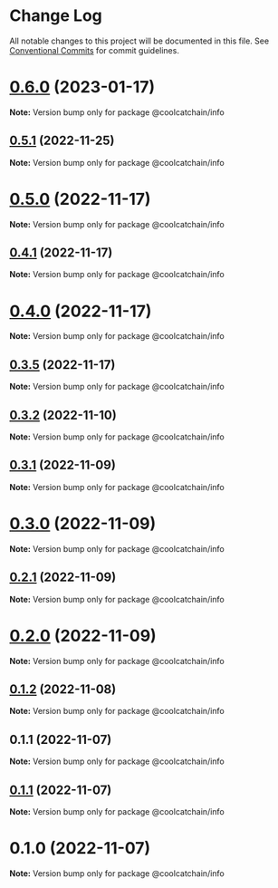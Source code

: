 # Change Log

All notable changes to this project will be documented in this file.
See [Conventional Commits](https://conventionalcommits.org) for commit guidelines.

# [0.6.0](https://github.com/DigitalKitchenLabs/interface/compare/v0.5.1...v0.6.0) (2023-01-17)

**Note:** Version bump only for package @coolcatchain/info





## [0.5.1](https://github.com/DigitalKitchenLabs/interface/compare/v0.5.0...v0.5.1) (2022-11-25)

**Note:** Version bump only for package @coolcatchain/info





# [0.5.0](https://github.com/DigitalKitchenLabs/interface/compare/v0.4.1...v0.5.0) (2022-11-17)

**Note:** Version bump only for package @coolcatchain/info





## [0.4.1](https://github.com/DigitalKitchenLabs/interface/compare/v0.4.0...v0.4.1) (2022-11-17)

**Note:** Version bump only for package @coolcatchain/info





# [0.4.0](https://github.com/DigitalKitchenLabs/interface/compare/v0.3.7...v0.4.0) (2022-11-17)

**Note:** Version bump only for package @coolcatchain/info





## [0.3.5](https://github.com/DigitalKitchenLabs/interface/compare/v0.3.4...v0.3.5) (2022-11-17)

**Note:** Version bump only for package @coolcatchain/info





## [0.3.2](https://github.com/DigitalKitchenLabs/interface/compare/v0.3.1...v0.3.2) (2022-11-10)

**Note:** Version bump only for package @coolcatchain/info





## [0.3.1](https://github.com/DigitalKitchenLabs/interface/compare/v0.3.0...v0.3.1) (2022-11-09)

**Note:** Version bump only for package @coolcatchain/info





# [0.3.0](https://github.com/DigitalKitchenLabs/interface/compare/v0.2.1...v0.3.0) (2022-11-09)

**Note:** Version bump only for package @coolcatchain/info





## [0.2.1](https://github.com/DigitalKitchenLabs/interface/compare/v0.2.0...v0.2.1) (2022-11-09)

**Note:** Version bump only for package @coolcatchain/info





# [0.2.0](https://github.com/DigitalKitchenLabs/interface/compare/v0.1.4...v0.2.0) (2022-11-09)

**Note:** Version bump only for package @coolcatchain/info





## [0.1.2](https://github.com/DigitalKitchenLabs/interface/compare/v0.1.1...v0.1.2) (2022-11-08)

**Note:** Version bump only for package @coolcatchain/info





## 0.1.1 (2022-11-07)

**Note:** Version bump only for package @coolcatchain/info





## [0.1.1](https://github.com/DigitalKitchenLabs/interface/compare/@coolcatchain/info@0.1.0...@coolcatchain/info@0.1.1) (2022-11-07)

**Note:** Version bump only for package @coolcatchain/info





# 0.1.0 (2022-11-07)

**Note:** Version bump only for package @coolcatchain/info
